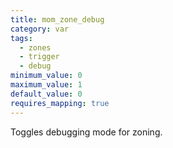 ```yaml
---
title: mom_zone_debug
category: var
tags:
  - zones
  - trigger
  - debug
minimum_value: 0
maximum_value: 1
default_value: 0
requires_mapping: true
---
```


Toggles debugging mode for zoning.